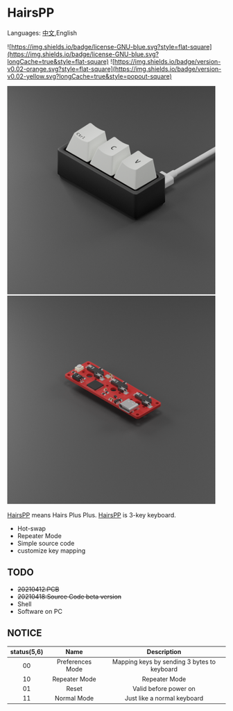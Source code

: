 # HairsPP

Languages: [中文](README.md),English

![https://img.shields.io/badge/license-GNU-blue.svg?style=flat-square](https://img.shields.io/badge/license-GNU-blue.svg?longCache=true&style=flat-square)
![https://img.shields.io/badge/version-v0.02-orange.svg?style=flat-square](https://img.shields.io/badge/version-v0.02-yellow.svg?longCache=true&style=popout-square)

<img src="./img/Prd_Crop.png" width=480 /><img src="./img/PCB_Crop.png" width=480 />

[HairsPP](https://github.com/chaosgoo/HairsPP) means Hairs Plus Plus. [HairsPP](https://github.com/chaosgoo/HairsPP) is 3-key keyboard.
* Hot-swap
* Repeater Mode
* Simple source code
* customize key mapping

## TODO
* ~~20210412:PCB~~ 
* ~~20210418:Source Code beta version~~ 
* Shell
* Software on PC


## NOTICE
status(5,6) | Name |Description 
:-:|:-:|:-:
00 | Preferences Mode | Mapping keys by sending 3 bytes to keyboard
10 | Repeater Mode | Repeater Mode
01 | Reset | Valid before power on
11 | Normal Mode | Just like a normal keyboard